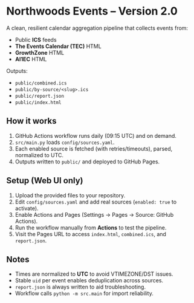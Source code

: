 # Northwoods Events – Version 2.0

A clean, resilient calendar aggregation pipeline that collects events from:
- Public **ICS** feeds
- **The Events Calendar (TEC)** HTML
- **GrowthZone** HTML
- **AI1EC** HTML

Outputs:
- `public/combined.ics`
- `public/by-source/<slug>.ics`
- `public/report.json`
- `public/index.html`

## How it works

1. GitHub Actions workflow runs daily (09:15 UTC) and on demand.
2. `src/main.py` loads `config/sources.yaml`.
3. Each enabled source is fetched (with retries/timeouts), parsed, normalized to UTC.
4. Outputs written to `public/` and deployed to GitHub Pages.

## Setup (Web UI only)

1. Upload the provided files to your repository.
2. Edit `config/sources.yaml` and add real sources (`enabled: true` to activate).
3. Enable Actions and Pages (Settings → Pages → Source: GitHub Actions).
4. Run the workflow manually from **Actions** to test the pipeline.
5. Visit the Pages URL to access `index.html`, `combined.ics`, and `report.json`.

## Notes

- Times are normalized to **UTC** to avoid VTIMEZONE/DST issues.
- Stable `uid` per event enables deduplication across sources.
- `report.json` is always written to aid troubleshooting.
- Workflow calls `python -m src.main` for import reliability.
